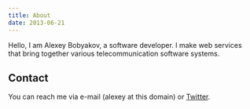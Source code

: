 ```yaml
---
title: About
date: 2013-06-21
---
```


Hello, I am Alexey Bobyakov, a software developer. I make web services that bring together various telecommunication software systems.

Contact
-------

You can reach me via e-mail (alexey at this domain) or [Twitter](https://twitter.com/kureimoru "Kureimoru at Twitter").
